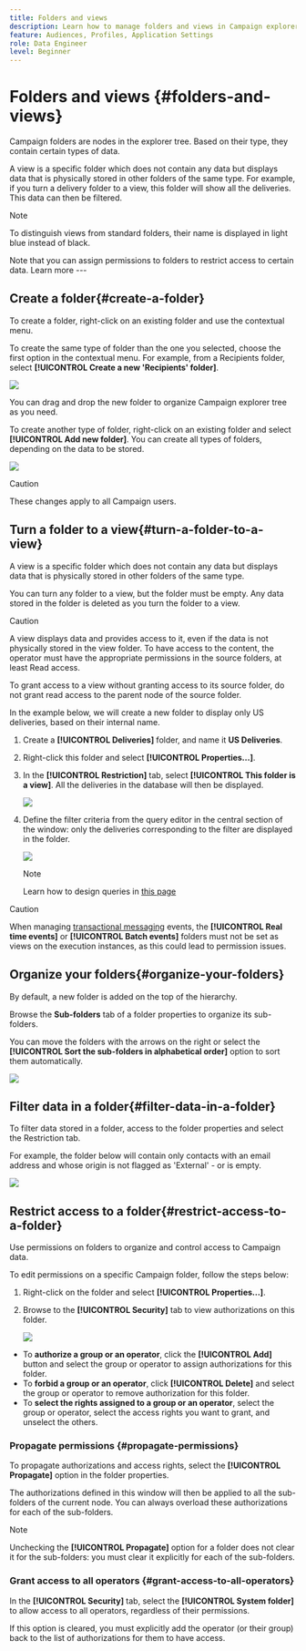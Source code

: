 ```yaml
---
title: Folders and views
description: Learn how to manage folders and views in Campaign explorer
feature: Audiences, Profiles, Application Settings
role: Data Engineer
level: Beginner
---
```

# Folders and views {#folders-and-views}

Campaign folders are nodes in the explorer tree. Based on their type, they contain certain types of data.

A view is a specific folder which does not contain any data but displays data that is physically stored in other folders of the same type. For example, if you turn a delivery folder to a view, this folder will show all the deliveries. This data can then be filtered.


>[!NOTE]
>To distinguish views from standard folders, their name is displayed in light blue instead of black.
>

Note that you can assign permissions to folders to restrict access to certain data. Learn more ---


## Create a folder{#create-a-folder}

To create a folder, right-click on an existing folder and use the contextual menu.

To create the same type of folder than the one you selected, choose the first option in the contextual menu. For example, from a Recipients folder, select **[!UICONTROL Create a new 'Recipients' folder]**.

![](assets/create-recipient-folder.png)

You can drag and drop the new folder to organize Campaign explorer tree as you need.

To create another type of folder, right-click on an existing folder and select **[!UICONTROL Add new folder]**. You can create all types of folders, depending on the data to be stored.

![](assets/add-new-folder.png)

>[!CAUTION]
>These changes apply to all Campaign users.
>

## Turn a folder to a view{#turn-a-folder-to-a-view}

A view is a specific folder which does not contain any data but displays data that is physically stored in other folders of the same type.

You can turn any folder to a view, but the folder must be empty. Any data stored in the folder is deleted as you turn the folder to a view.

>[!CAUTION]
>
>A view displays data and provides access to it, even if the data is not physically stored in the view folder. To have access to the content, the operator must have the appropriate permissions in the source folders, at least Read access.  
>
>To grant access to a view without granting access to its source folder, do not grant read access to the parent node of the source folder.

In the example below, we will create a new folder to display only US deliveries, based on their internal name.

1. Create a **[!UICONTROL Deliveries]** folder, and name it **US Deliveries**.
1. Right-click this folder and select **[!UICONTROL Properties...]**.
1. In the **[!UICONTROL Restriction]** tab, select **[!UICONTROL This folder is a view]**. All the deliveries in the database will then be displayed.

   ![](assets/this-folder-is-a-view.png)
    
1. Define the filter criteria from the query editor in the central section of the window: only the deliveries corresponding to the filter are displayed in the folder.

   ![](assets/filter-view.png)

   >[!NOTE]
   >
   >Learn how to design queries in [this page](create-filters.md#advanced-filters)


>[!CAUTION]
>
>When managing [transactional messaging](../send/transactional.md) events, the **[!UICONTROL Real time events]** or **[!UICONTROL Batch events]** folders must not be set as views on the execution instances, as this could lead to permission issues.

## Organize your folders{#organize-your-folders}

By default, a new folder is added on the top of the hierarchy.

Browse the **Sub-folders** tab of a folder properties to organize its sub-folders.

You can move the folders with the arrows on the right or select the **[!UICONTROL Sort the sub-folders in alphabetical order]** option to sort them automatically.

![](assets/sort-folders.png)


## Filter data in a folder{#filter-data-in-a-folder}

To filter data stored in a folder, access to the folder properties and select the Restriction tab.

For example, the folder below will contain only contacts with an email address and whose origin is not flagged as 'External' - or is empty.

![](assets/add-a-filter-to-a-folder.png)


## Restrict access to a folder{#restrict-access-to-a-folder}

Use permissions on folders to organize and control access to Campaign data.

To edit permissions on a specific Campaign folder, follow the steps below:

1. Right-click on the folder and select **[!UICONTROL Properties...]**.
1. Browse to the **[!UICONTROL Security]** tab to view authorizations on this folder.

    ![](assets/folder-permissions.png)

* To **authorize a group or an operator**, click the **[!UICONTROL Add]** button and select the group or operator to assign authorizations for this folder.
* To **forbid a group or an operator**, click **[!UICONTROL Delete]** and select the group or operator to remove authorization for this folder.
* To **select the rights assigned to a group or an operator**, select the group or operator, select the access rights you want to grant, and unselect the others.

### Propagate permissions {#propagate-permissions}

To propagate authorizations and access rights, select the **[!UICONTROL Propagate]** option in the folder properties.

The authorizations defined in this window will then be applied to all the sub-folders of the current node. You can always overload these authorizations for each of the sub-folders.

>[!NOTE]
>
>Unchecking the **[!UICONTROL Propagate]** option for a folder does not clear it for the sub-folders: you must clear it explicitly for each of the sub-folders.

### Grant access to all operators {#grant-access-to-all-operators}

In the **[!UICONTROL Security]** tab, select the **[!UICONTROL System folder]** to allow access to all operators, regardless of their permissions. 

If this option is cleared, you must explicitly add the operator (or their group) back to the list of authorizations for them to have access.



